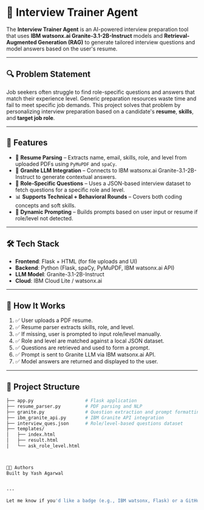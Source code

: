 # 💼 Interview Trainer Agent

The **Interview Trainer Agent** is an AI-powered interview preparation tool that uses **IBM watsonx.ai Granite-3.1-2B-Instruct** models and **Retrieval-Augmented Generation (RAG)** to generate tailored interview questions and model answers based on the user's resume.

---

## 🔍 Problem Statement

Job seekers often struggle to find role-specific questions and answers that match their experience level. Generic preparation resources waste time and fail to meet specific job demands. This project solves that problem by personalizing interview preparation based on a candidate's **resume**, **skills**, and **target job role**.

---

## 🚀 Features

- 📄 **Resume Parsing** – Extracts name, email, skills, role, and level from uploaded PDFs using `PyMuPDF` and `spaCy`.
- 🤖 **Granite LLM Integration** – Connects to IBM watsonx.ai Granite-3.1-2B-Instruct to generate contextual answers.
- 🎯 **Role-Specific Questions** – Uses a JSON-based interview dataset to fetch questions for a specific role and level.
- 📊 **Supports Technical + Behavioral Rounds** – Covers both coding concepts and soft skills.
- 🧠 **Dynamic Prompting** – Builds prompts based on user input or resume if role/level not detected.

---

## 🛠️ Tech Stack

- **Frontend**: Flask + HTML (for file uploads and UI)
- **Backend**: Python (Flask, spaCy, PyMuPDF, IBM watsonx.ai API)
- **LLM Model**: Granite-3.1-2B-Instruct
- **Cloud**: IBM Cloud Lite / watsonx.ai

---

## 🧪 How It Works

1. ✅ User uploads a PDF resume.
2. ✅ Resume parser extracts skills, role, and level.
3. ✅ If missing, user is prompted to input role/level manually.
4. ✅ Role and level are matched against a local JSON dataset.
5. ✅ Questions are retrieved and used to form a prompt.
6. ✅ Prompt is sent to Granite LLM via IBM watsonx.ai API.
7. ✅ Model answers are returned and displayed to the user.

---

## 📁 Project Structure

```bash
├── app.py                   # Flask application
├── resume_parser.py         # PDF parsing and NLP
├── granite.py               # Question extraction and prompt formatting
├── ibm_granite_api.py       # IBM Granite API integration
├── interview_ques.json      # Role/level-based questions dataset
├── templates/
│   ├── index.html
│   ├── result.html
│   └── ask_role_level.html



🧑‍💻 Authors
Built by Yash Agarwal


---

Let me know if you'd like a badge (e.g., IBM watsonx, Flask) or a GitHub Actions CI badge added!

